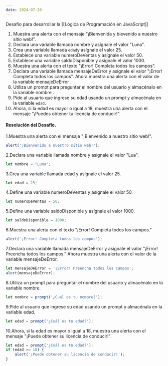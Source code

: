 ```yaml
---
date: 2024-07-20
---
```


Desafío para desarrollar la [[Lógica de Programación en JavaScript]]

1. Muestra una alerta con el mensaje "¡Bienvenida y bievenido a nuestro sitio web!".
2. Declara una variable llamada nombre y asígnale el valor "Luna".
3. Crea una variable llamada `edad`y asígnale el valor 25.
4. Establece una variable numeroDeVentas y asígnale el valor 50.
5. Establece una variable saldoDisponible y asígnale el valor 1000.
6. Muestra una alerta con el texto "¡Error! Completa todos los campos".
7. Declara una variable llamada mensajeDeError y asígnale el valor "¡Error! Completa todos los campos". Ahora muestra una alerta con el valor de la variable mensajeDeError .
8. Utiliza un prompt para preguntar el nombre del usuario y almacénalo en la variable nombre .
9. Pide al usuario que ingrese su edad usando un prompt y almacénala en la variable `edad`.
10. Ahora, si la edad es mayor o igual a 18, muestra una alerta con el mensaje "¡Puedes obtener tu licencia de conducir!".

#### Resolución del Desafío.

1.Muestra una alerta con el mensaje "¡Bienvenido a nuestro sitio web!".

```js
alert('¡Bienvenido a nuestro sitio web!');
```

2.Declara una variable llamada nombre y asígnale el valor "Lua".

```js
let nombre = "Luna";
```

3.Crea una variable llamada edad y asígnale el valor 25.

```js
let edad = 25;
```

4.Define una variable numeroDeVentas y asígnale el valor 50.

```js
let numeroDeVentas = 50;
```

5.Define una variable saldoDisponible y asígnale el valor 1000.

```js
let saldoDisponible = 1000;
```

6.Muestra una alerta con el texto "¡Error! Completa todos los campos."

```js
alert('¡Error! Completa todos los campos');
```

7.Declara una variable llamada mensajeDeError y asígnale el valor "¡Error! Preencha todos los campos." Ahora muestra una alerta con el valor de la variable mensajeDeError.

```js
let mensajeDeError = '¡Error! Preencha todos los campos';
alert(mensajeDeError);
```

8.Utiliza un prompt para preguntar el nombre del usuario y almacénalo en la variable nombre.

```js
let nombre = prompt('¿Cuál es tu nombre?');
```

9.Pide al usuario que ingrese su edad usando un prompt y almacénala en la variable edad.

```js
let edad = prompt('¿Cuál es tu edad?');
```

10.Ahora, si la edad es mayor o igual a 18, muestra una alerta con el mensaje "¡Puede obtener su licencia de conducir!".

```js
let edad = prompt('¿Cuál es tu edad?');
if (edad >= 18) {
    alert('¡Puede obtener su licencia de conducir!');
}
```